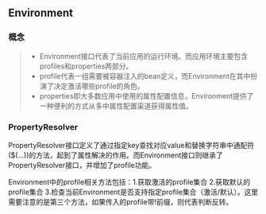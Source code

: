 ## Environment

### 概念

> * Environment接口代表了当前应用的运行环境。而应用环境主要包含profiles和properties两部分。
> * profile代表一组需要被容器注入的bean定义，而Environment在其中扮演了决定激活哪些profile的角色。
> * properties即大多数应用中使用的属性配置信息，Environment提供了一种便利的方式从多中属性配置渠道获得属性值。

### PropertyResolver

PropertyResolver接口定义了通过指定key查找对应value和替换字符串中通配符($(...))的方法，起到了属性解决的作用。而Environment接口则继承了PropertyResolver接口，并增加了profile功能。

Environment中的profile相关方法包括：1.获取激活的profile集合 2.获取默认的profile集合 3.检查当前Environment是否支持指定profile集合（激活/默认）。这里需要注意的是第三个方法，如果传入的profile带!前缀，则代表判断反转。

